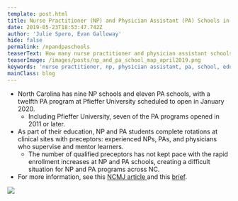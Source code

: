 ```yaml
---
template: post.html
title: Nurse Practitioner (NP) and Physician Assistant (PA) Schools in North Carolina
date: 2019-05-23T18:53:47.742Z
author: 'Julie Spero, Evan Galloway'
hide: false
permalink: /npandpaschools
teaserText: How many nurse practitioner and physician assistant schools are in NC?
teaserImage: /images/posts/np_and_pa_school_map_april2019.png
keywords: 'nurse practitioner, np, physician assistant, pa, school, education, preceptor'
mainClass: blog
---
```

* North Carolina has nine NP schools and eleven PA schools, with a twelfth PA program at Pfieffer University scheduled to open in January 2020.  
  * Including Pfieffer University, seven of the PA programs opened in 2011 or later.
* As part of their education, NP and PA students complete rotations at clinical sites with preceptors: experienced NPs, PAs, and physicians who supervise and mentor learners.  
  * The number of qualified preceptors has not kept pace with the rapid enrollment increases at NP and PA schools, creating a difficult situation for NP and PA programs across NC.
* For more information, see this [NCMJ article ](http://www.ncmedicaljournal.com/content/80/3/186.full)and this [brief](https://www.shepscenter.unc.edu/workforce_product/the-physician-assistant-workforce-in-north-carolina/).

![](/images/posts/np_and_pa_school_map_april2019.png)
